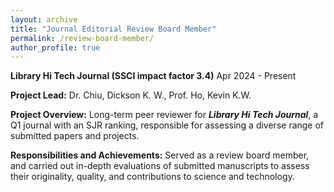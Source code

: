 ```yaml
---
layout: archive
title: "Journal Editorial Review Board Member"
permalink: /review-board-member/
author_profile: true
---
```




**Library Hi Tech Journal (SSCI impact factor 3.4)** 
Apr 2024 - Present

**Project Lead:** Dr. Chiu, Dickson K. W., Prof. Ho, Kevin K.W.

**Project Overview:**
Long-term peer reviewer for **_Library Hi Tech Journal_**, a Q1 journal with an SJR ranking, responsible for assessing a diverse range of submitted papers and projects.

**Responsibilities and Achievements:**
Served as a review board member, and carried out in-depth evaluations of submitted manuscripts to assess their originality, quality, and contributions to science and technology.
